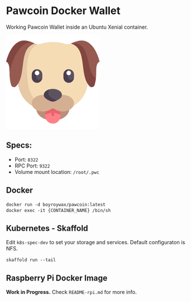 # Pawcoin Docker Wallet
Working Pawcoin Wallet inside an Ubuntu Xenial container.

![Pawcoin Logo](https://github.com/boyroywax/pawcoin/raw/master/pawcoin_logo.png)

## Specs:
* Port: ```8322```
* RPC Port: ```9322```
* Volume mount location: ```/root/.pwc```

## Docker
```shell
docker run -d boyroywax/pawcoin:latest
docker exec -it {CONTAINER_NAME} /bin/sh
```

## Kubernetes - Skaffold
Edit ```k8s-spec-dev``` to set your storage and services.  Default configuraton is NFS.
```shell
skaffold run --tail
```

## Raspberry Pi Docker Image
**Work in Progress.**  Check ```README-rpi.md``` for more info.